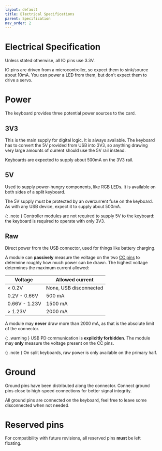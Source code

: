 ```yaml
---
layout: default
title: Electrical Specifications
parent: Specification
nav_order: 2
---
```


# Electrical Specification
Unless stated otherwise, all IO pins use 3.3V.

IO pins are driven from a microcontroller, so expect them to sink/source about 10mA. You can power a LED from them, but don't expect them to drive a servo.

# Power
The keyboard provides three potential power sources to the card.

## 3V3
This is the main supply for digital logic. It is always available. The keyboard has to convert the 5V provided from USB into 3V3, so anything drawing very large amounts of current should use the 5V rail instead.

Keyboards are expected to supply about 500mA on the 3V3 rail.

## 5V
Used to supply power-hungry components, like RGB LEDs. It is available on both sides of a split keyboard.

The 5V supply must be protected by an overcurrent fuse on the keyboard. As with any USB device, expect it to supply about 500mA.

{: .note }
Controller modules are not required to supply 5V to the keyboard: the keyboard is required to operate with only 3V3.

## Raw
Direct power from the USB connector, used for things like battery charging.

A module can **passively** measure the voltage on the two [CC pins](pinout.html#usb) to determine roughly how much power can be drawn. The highest voltage determines the maximum current allowed:

|Voltage      |Allowed current|
|-------------|---------------|
|< 0.2V       |None, USB disconnected |
|0.2V - 0.66V |500 mA         |
|0.66V - 1.23V|1500 mA        |
|> 1.23V      |2000 mA        |

A module may **never** draw more than 2000 mA, as that is the absolute limit of the connector.

{: .warning }
USB PD communication is **explicitly forbidden**. The module may **only** measure the voltage present on the CC pins.

{: .note }
On split keyboards, raw power is only available on the primary half.

# Ground
Ground pins have been distributed along the connector. Connect ground pins close to high-speed connections for better signal integrity.

All ground pins are connected on the keyboard, feel free to leave some disconnected when not needed.

# Reserved pins
For compatibility with future revisions, all reserved pins **must** be left floating.
